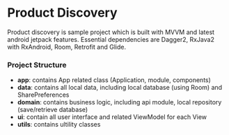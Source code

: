 # Product Discovery

Product discovery is sample project which is built with MVVM and latest android jetpack features.
Essential dependencies are Dagger2, RxJava2 with RxAndroid, Room, Retrofit and Glide.

### Project Structure
- **app**: contains App related class (Application, module, components)
- **data**: contains all local data, including local database (using Room) and SharePreferences
- **domain**: contains business logic, including api module, local repository (save/retrieve database)
- **ui**: contain all user interface and related ViewModel for each View
- **utils**: contains ultility classes
